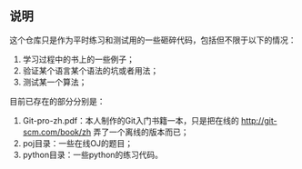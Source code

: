 ## 说明 ##

这个仓库只是作为平时练习和测试用的一些砸碎代码，包括但不限于以下的情况：

1. 学习过程中的书上的一些例子；
2. 验证某个语言某个语法的坑或者用法；
3. 测试某一个算法；

目前已存在的部分分别是：

1. Git-pro-zh.pdf：本人制作的Git入门书籍一本，只是把在线的 http://git-scm.com/book/zh 弄了一个离线的版本而已；
2. poj目录：一些在线OJ的题目；
3. python目录：一些python的练习代码。